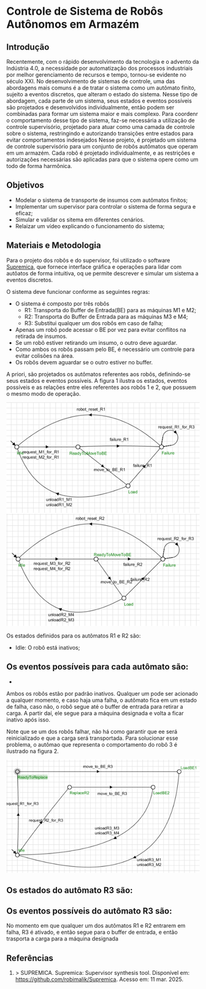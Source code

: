 # Controle de Sistema de Robôs Autônomos em Armazém

## Introdução

Recentemente, com o rápido desenvolvimento da tecnologia e o advento da Indústria 4.0, a necessidade por automatização dos processos industriais por melhor gerenciamento de recursos e tempo, tornou-se evidente no século XXI. No desenvolvimento de sistemas de controle, uma das abordagens mais comuns é a de tratar o sistema como um autômato finito, sujeito a eventos discretos, que alteram o estado do sistema. Nesse tipo de abordagem, cada parte de um sistema, seus estados e eventos possíveis são projetados e desenvolvidos individualmente,  então podem ser combinadas para formar um sistema maior e mais complexo. Para coordenr o comportamento desse tipo de sistema, faz-se necessária a utilização de controle supervisório, projetado para atuar como uma camada de controle sobre o sistema, restringindo e autorizando transições entre estados para evitar comportamentos indesejados
Nesse projeto, é projetado um sistema de controle supervisório para um conjunto de robôs autômatos que operam em um armazém. Cada robô é projetado individualmente, e as restrições e autorizações necessárias são aplicadas para que o sistema opere como um todo de forma harmônica.

## Objetivos

- Modelar o sistema de transporte de insumos com autômatos finitos;
- Implementar um supervisor para controlar o sistema de forma segura e eficaz;
- Simular e validar os sitema em diferentes cenários.
- Relaizar um vídeo explicando o funcionamento do sistema;

## Materiais e Metodologia

Para o projeto dos robôs e do supervisor, foi utilizado o software [Supremica](#referencia-1), que fornece interface gráfica e operações para lidar com autôatos de forma intuitiva, oq ue permite descrever e simular um sistema a eventos discretos.

O sistema deve funcionar conforme as seguintes regras:
- O sistema é composto por três robôs
  - R1: Transporta do Buffer de Entrada(BE) para as máquinas M1 e M2;
  - R2: Transporta do Buffer de Entrada para as máquinas M3 e M4;
  - R3: Substitui qualquer um dos robôs em caso de falha;
- Apenas um robô pode acessar o BE por vez para evitar conflitos na retirada de insumos.
- Se um robô estiver retirando um insumo, o outro deve aguardar.
- Como ambos os robôs passam pelo BE, é necessário um controle para evitar colisões na área.
- Os robôs devem aguardar se o outro estiver no buffer.

A priori, são projetados os autômatos referentes aos robôs, definindo-se seus estados e eventos possíveis. A figura 1 ilustra os estados, eventos possíveis e as relações entre eles referentes aos robôs 1 e 2, que possuem o mesmo modo de operação.

![Autômato R1](imagens/R1.png)  ![Autômato R2](imagens/R2.png)

Os estados definidos para os autômatos R1 e R2 são:
- Idle: O robô está inativos;

Os eventos possíveis para cada autômato são:
-
-

Ambos os robôs estão por padrão inativos. Qualquer um pode ser acionado a qualquer momento, e caso haja uma falha, o autômato fica em um estado de falha, caso não, o robô segue até o buffer de entrada para retirar a carga. A partir daí, ele segue para a máquina designada e volta a ficar inativo após isso.

Note que se um dos robôs falhar, não há como garantir que ee será reinicializado e que a carga será transportada. Para solucionar esse problema, o autômao que representa o comportamento do robô 3 é ilustrado na figura 2.

![Autômato R3](imagens/R3.png)

Os estados do autômato R3 são:
-

Os eventos possíveis do autômato R3 são:
-

No momento em que qualquer um dos autômatos R1 e R2 entrarem em falha, R3 é ativado, e então segue para o buffer de entrada, e então trasporta a carga para a máquina designada









## Referências
1. <a id="referencia-1"></a> > SUPREMICA. Supremica: Supervisor synthesis tool. Disponível em: <https://github.com/robimalik/Supremica>. Acesso em: 11 mar. 2025.
